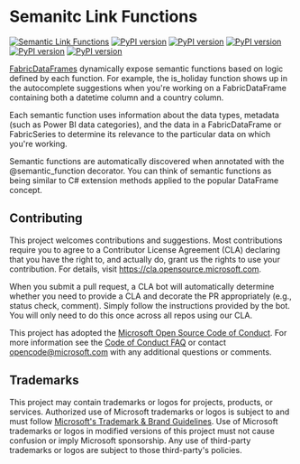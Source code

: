 # Semanitc Link Functions

[![Semantic Link Functions](https://github.com/microsoft/semantic-link-functions/actions/workflows/build.yaml/badge.svg)](https://github.com/microsoft/semantic-link-functions/actions/workflows/build.yaml)
[![PyPI version](https://badge.fury.io/py/semantic-link-functions-geopandas.svg)](https://badge.fury.io/py/semantic-link-functions-geopandas)
[![PyPI version](https://badge.fury.io/py/semantic-link-functions-holidays.svg)](https://badge.fury.io/py/semantic-link-functions-holidays)
[![PyPI version](https://badge.fury.io/py/semantic-link-functions-meteostat.svg)](https://badge.fury.io/py/semantic-link-functions-meteostat)
[![PyPI version](https://badge.fury.io/py/semantic-link-functions-phonenumbers.svg)](https://badge.fury.io/py/semantic-link-functions-phonenumbers)
[![PyPI version](https://badge.fury.io/py/semantic-link-functions-validators.svg)](https://badge.fury.io/py/semantic-link-functions-validators)

[FabricDataFrames](https://learn.microsoft.com/en-us/python/api/sempy/sempy.fabric.fabricdataframe) dynamically expose semantic functions based on logic defined by each function.
For example, the is_holiday function shows up in the autocomplete suggestions when you're working on a FabricDataFrame containing both a datetime column and a country column.

Each semantic function uses information about the data types, metadata (such as Power BI data categories), and the data in a FabricDataFrame or FabricSeries to determine its relevance to the particular data on which you're working.

Semantic functions are automatically discovered when annotated with the @semantic_function decorator. You can think of semantic functions as being similar to C# extension methods applied to the popular DataFrame concept.

## Contributing

This project welcomes contributions and suggestions.  Most contributions require you to agree to a
Contributor License Agreement (CLA) declaring that you have the right to, and actually do, grant us
the rights to use your contribution. For details, visit https://cla.opensource.microsoft.com.

When you submit a pull request, a CLA bot will automatically determine whether you need to provide
a CLA and decorate the PR appropriately (e.g., status check, comment). Simply follow the instructions
provided by the bot. You will only need to do this once across all repos using our CLA.

This project has adopted the [Microsoft Open Source Code of Conduct](https://opensource.microsoft.com/codeofconduct/).
For more information see the [Code of Conduct FAQ](https://opensource.microsoft.com/codeofconduct/faq/) or
contact [opencode@microsoft.com](mailto:opencode@microsoft.com) with any additional questions or comments.

## Trademarks

This project may contain trademarks or logos for projects, products, or services. Authorized use of Microsoft 
trademarks or logos is subject to and must follow 
[Microsoft's Trademark & Brand Guidelines](https://www.microsoft.com/en-us/legal/intellectualproperty/trademarks/usage/general).
Use of Microsoft trademarks or logos in modified versions of this project must not cause confusion or imply Microsoft sponsorship.
Any use of third-party trademarks or logos are subject to those third-party's policies.
